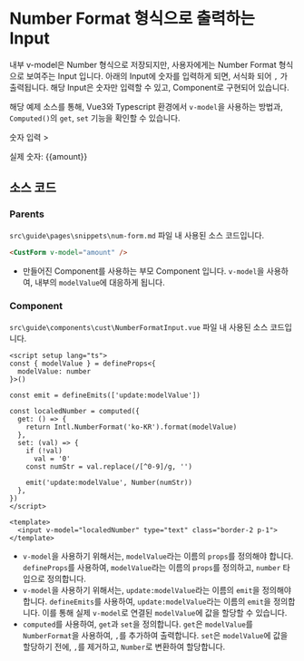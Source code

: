 # Number Format 형식으로 출력하는 Input
내부 v-model은 Number 형식으로 저장되지만, 사용자에게는 Number Format 형식으로 보여주는 Input 입니다. 아래의 Input에 숫자를 입력하게 되면, 서식화 되어 `,` 가 출력됩니다. 해당 Input은 숫자만 입력할 수 있고, Component로 구현되어 있습니다.

해당 예제 소스를 통해, Vue3와 Typescript 환경에서 `v-model`을 사용하는 방법과, `Computed()`의 `get`, `set` 기능을 확인할 수 있습니다.

<script setup lang="ts">
import { ref } from 'vue'
import CustForm from '../../components/cust/NumberFormatInput.vue'
import {
  Plus,
  Minus,
} from '@element-plus/icons-vue'
const amount = ref(0)

</script>

<div class="flex items-center">
  <p class="my-1 mr-2 font-bold">숫자 입력 > </p>
  <CustForm v-model="amount" />
  <el-button-group class="ml-4" size="small">
    <el-button type="primary" :icon="Plus" @click="amount += 500"/>
    <el-button type="primary" :icon="Minus" @click="amount -= 500"/>
  </el-button-group>
</div>

실제 숫자: {{amount}}

## 소스 코드
### Parents
`src\guide\pages\snippets\num-form.md` 파일 내 사용된 소스 코드입니다.
```html
<CustForm v-model="amount" />
```
 - 만들어진 Component를 사용하는 부모 Component 입니다. `v-model`을 사용하여, 내부의 `modelValue`에 대응하게 됩니다.
### Component
`src\guide\components\cust\NumberFormatInput.vue` 파일 내 사용된 소스 코드입니다.
```vue
<script setup lang="ts">
const { modelValue } = defineProps<{
  modelValue: number
}>()

const emit = defineEmits(['update:modelValue'])

const localedNumber = computed({
  get: () => {
    return Intl.NumberFormat('ko-KR').format(modelValue)
  },
  set: (val) => {
    if (!val)
      val = '0'
    const numStr = val.replace(/[^0-9]/g, '')

    emit('update:modelValue', Number(numStr))
  },
})
</script>

<template>
  <input v-model="localedNumber" type="text" class="border-2 p-1">
</template>
```
 - `v-model`을 사용하기 위해서는, `modelValue`라는 이름의 `props`를 정의해야 합니다. `defineProps`를 사용하여, `modelValue`라는 이름의 `props`를 정의하고, `number` 타입으로 정의합니다.
 - `v-model`을 사용하기 위해서는, `update:modelValue`라는 이름의 `emit`을 정의해야 합니다. `defineEmits`를 사용하여, `update:modelValue`라는 이름의 `emit`을 정의합니다. 이를 통해 실제 `v-model`로 연결된 `modelValue`에 값을 할당할 수 있습니다.
 - `computed`를 사용하여, `get`과 `set`을 정의합니다. `get`은 `modelValue`를 `NumberFormat`을 사용하여, `,`를 추가하여 출력합니다. `set`은 `modelValue`에 값을 할당하기 전에, `,`를 제거하고, `Number`로 변환하여 할당합니다.